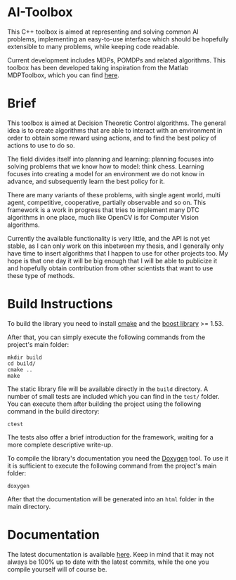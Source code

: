 AI-Toolbox
==========

This C++ toolbox is aimed at representing and solving common AI problems,
implementing an easy-to-use interface which should be hopefully extensible
to many problems, while keeping code readable.

Current development includes MDPs, POMDPs and related algorithms. This toolbox
has been developed taking inspiration from the Matlab MDPToolbox,
which you can find [here](http://www7.inra.fr/mia/T/MDPtoolbox/).

Brief
=====

This toolbox is aimed at Decision Theoretic Control algorithms. The general idea
is to create algorithms that are able to interact with an environment in order
to obtain some reward using actions, and to find the best policy of actions to
use to do so.

The field divides itself into planning and learning: planning focuses into
solving problems that we know how to model: think chess. Learning focuses into
creating a model for an environment we do not know in advance, and subsequently
learn the best policy for it.

There are many variants of these problems, with single agent world, multi agent,
competitive, cooperative, partially observable and so on. This framework is a
work in progress that tries to implement many DTC algorithms in one place, much
like OpenCV is for Computer Vision algorithms.

Currently the available functionality is very little, and the API is not yet
stable, as I can only work on this inbetween my thesis, and I generally only
have time to insert algorithms that I happen to use for other projects too. My
hope is that one day it will be big enough that I will be able to publicize it
and hopefully obtain contribution from other scientists that want to use these
type of methods.

Build Instructions
==================

To build the library you need to install [cmake](http://www.cmake.org/) and
the [boost library](http://www.boost.org/) >= 1.53.

After that, you can simply execute the following commands from the project's
main folder:

    mkdir build
    cd build/
    cmake ..
    make

The static library file will be available directly in the `build` directory.
A number of small tests are included which you can find in the `test/` folder.
You can execute them after building the project using the following command
in the build directory:

    ctest

The tests also offer a brief introduction for the framework, waiting for a
more complete descriptive write-up.

To compile the library's documentation you need the [Doxygen](http://www.stack.nl/~dimitri/doxygen/)
tool. To use it it is sufficient to execute the following command from the
project's main folder:

    doxygen

After that the documentation will be generated into an `html` folder in the
main directory.

Documentation
=============

The latest documentation is available [here](http://svalorzen.github.io/AI-Toolbox/).
Keep in mind that it may not always be 100% up to date with the latest
commits, while the one you compile yourself will of course be.

